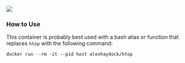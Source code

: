 [![](https://images.microbadger.com/badges/image/alexhaydock/htop.svg)](https://microbadger.com/images/alexhaydock/htop "Get your own image badge on microbadger.com")

### How to Use
This container is probably best used with a bash alias or function that replaces `htop` with the following command:
```
docker run --rm -it --pid host alexhaydock/htop
```
